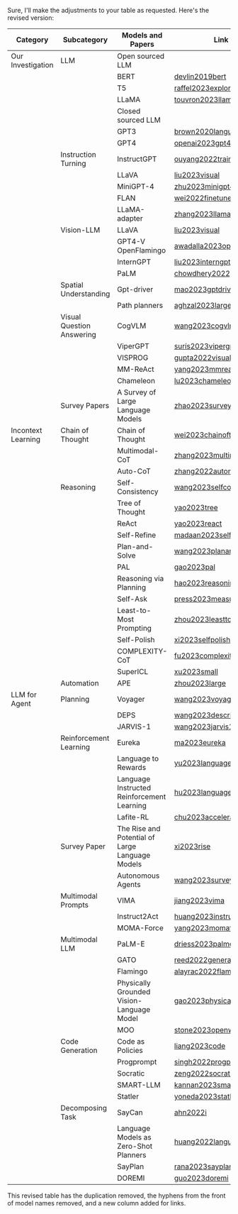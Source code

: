 Sure, I'll make the adjustments to your table as requested. Here's the revised version:

| Category            | Subcategory                   | Models and Papers                                                  | Link                                                      |
|----------------------|-------------------------------|--------------------------------------------------------------------|-----------------------------------------------------------|
| Our Investigation    | LLM                           | Open sourced LLM                                                   |                                                           |
|                      |                               | BERT                                                               | [devlin2019bert](https://arxiv.org/abs/1810.04805)        |
|                      |                               | T5                                                                 | [raffel2023exploring](https://arxiv.org/abs/1910.10683)   |
|                      |                               | LLaMA                                                              | [touvron2023llama](https://arxiv.org/abs/2302.13971)      |
|                      |                               | Closed sourced LLM                                                 |                                                           |
|                      |                               | GPT3                                                               | [brown2020language](https://arxiv.org/abs/2005.14165)     |
|                      |                               | GPT4                                                               | [openai2023gpt4](https://arxiv.org/abs/2303.08774)        |
|                      | Instruction Turning            | InstructGPT                                                        | [ouyang2022training](https://arxiv.org/abs/2203.02155)    |
|                      |                               | LLaVA                                                              | [liu2023visual](https://arxiv.org/abs/2304.08485)         |
|                      |                               | MiniGPT-4                                                          | [zhu2023minigpt4](https://arxiv.org/abs/2304.10592)       |
|                      |                               | FLAN                                                               | [wei2022finetuned](https://arxiv.org/abs/2109.01652)      |
|                      |                               | LLaMA-adapter                                                      | [zhang2023llamaadapter](https://arxiv.org/abs/2303.16199) |
|                      | Vision-LLM                    | LLaVA                                                              | [liu2023visual](https://arxiv.org/abs/2304.08485)         |
|                      |                               | GPT4-V OpenFlamingo                                                | [awadalla2023openflamingo](https://arxiv.org/abs/2308.01390)|
|                      |                               | InternGPT                                                          | [liu2023interngpt](https://arxiv.org/abs/2305.05662)      |
|                      |                               | PaLM                                                               | [chowdhery2022palm](https://arxiv.org/abs/2204.02311)     |
|                      | Spatial Understanding         | Gpt-driver                                                         | [mao2023gptdriver](https://arxiv.org/abs/2310.01415)      |
|                      |                               | Path planners                                                      | [aghzal2023large](https://arxiv.org/abs/2310.03249)       |
|                      | Visual Question Answering     | CogVLM                                                             | [wang2023cogvlm](https://arxiv.org/abs/2311.03079)        |
|                      |                               | ViperGPT                                                           | [surís2023vipergpt](https://arxiv.org/abs/2303.08128)     |
|                      |                               | VISPROG                                                            | [gupta2022visual](https://arxiv.org/abs/2211.11559)       |
|                      |                               | MM-ReAct                                                           | [yang2023mmreact](https://arxiv.org/abs/2303.11381)       |
|                      |                               | Chameleon                                                          | [lu2023chameleon](https://arxiv.org/abs/2304.09842)       |
|                      | Survey Papers                 | A Survey of Large Language Models                                  | [zhao2023survey](https://arxiv.org/abs/2303.18223)        |
| Incontext Learning   | Chain of Thought              | Chain of Thought                                                   | [wei2023chainofthought](https://arxiv.org/abs/2201.11903) |
|                      |                               | Multimodal-CoT                                                     | [zhang2023multimodal](https://arxiv.org/abs/2302.00923)   |
|                      |                               | Auto-CoT                                                           | [zhang2022automatic](https://arxiv.org/abs/2210.03493)    |
|                      | Reasoning                     | Self-Consistency                                                   | [wang2023selfconsistency](https://arxiv.org/abs/2203.11171)|
|                      |                               | Tree of Thought                                                    | [yao2023tree](https://arxiv.org/abs/2305.10601)           |
|                      |                               | ReAct                                                              | [yao2023react](https://arxiv.org/abs/2303.11366)          |
|                      |                               | Self-Refine                                                        | [madaan2023selfrefine](https://arxiv.org/abs/2303.17651)  |
|                      |                               | Plan-and-Solve                                                     | [wang2023planandsolve](https://arxiv.org/abs/2305.04091)  |
|                      |                               | PAL                                                                | [gao2023pal](https://arxiv.org/abs/2211.10435)            |
|                      |                               | Reasoning via Planning                                             | [hao2023reasoning](https://arxiv.org/abs/2305.14992)      |
|                      |                               | Self-Ask                                                           | [press2023measuring](https://arxiv.org/abs/2210.03350)    |
|                      |                               | Least-to-Most Prompting                                            | [zhou2023leasttomost](https://arxiv.org/abs/2205.10625)   |
|                      |                               | Self-Polish                                                        | [xi2023selfpolish](https://arxiv.org/abs/2305.14497)      |
|                      |                               | COMPLEXITY-CoT                                                     | [fu2023complexitybased](https://arxiv.org/abs/2210.00720) |
|                      |                               | SuperICL                                                           | [xu2023small](https://arxiv.org/abs/2305.08848)           |
|                      | Automation                    | APE                                                                | [zhou2023large](https://arxiv.org/abs/2211.01910)         |
| LLM for Agent        | Planning                      | Voyager                                                            | [wang2023voyager](https://arxiv.org/abs/2305.16291)       |
|                      |                               | DEPS                                                               | [wang2023describe](https://arxiv.org/abs/2302.01560)      |
|                      |                               | JARVIS-1                                                           | [wang2023jarvis1](https://arxiv.org/abs/2311.05997)       |
|                      | Reinforcement Learning        | Eureka                                                             | [ma2023eureka](https://arxiv.org/abs/2310.12931)          |
|                      |                               | Language to Rewards                                                | [yu2023language](https://arxiv.org/abs/2306.08647)        |
|                      |                               | Language Instructed Reinforcement Learning                         | [hu2023language](https://arxiv.org/abs/2304.07297)        |
|                      |                               | Lafite-RL                                                          | [chu2023accelerating](https://arxiv.org/abs/2311.02379)   |
|                      | Survey Paper                  | The Rise and Potential of Large Language Models                    | [xi2023rise](https://arxiv.org/abs/2309.07864)            |
|                      |                               | Autonomous Agents                                                  | [wang2023survey](https://arxiv.org/abs/2308.11432)        |
|                      | Multimodal Prompts            | VIMA                                                               | [jiang2023vima](https://arxiv.org/abs/2210.03094)         |
|                      |                               | Instruct2Act                                                       | [huang2023instruct2act](https://arxiv.org/abs/2305.11176) |
|                      |                               | MOMA-Force                                                         | [yang2023momaforce](https://arxiv.org/abs/2308.03624)     |
|                      | Multimodal LLM                | PaLM-E                                                             | [driess2023palme](https://arxiv.org/abs/2303.03378)       |
|                      |                               | GATO                                                               | [reed2022generalist](https://arxiv.org/abs/2205.06175)    |
|                      |                               | Flamingo                                                           | [alayrac2022flamingo](https://arxiv.org/abs/2204.14198)   |
|                      |                               | Physically Grounded Vision-Language Model                          | [gao2023physically](https://arxiv.org/abs/2309.02561)     |
|                      |                               | MOO                                                                | [stone2023openworld](https://arxiv.org/abs/2303.00905)    |
|                      | Code Generation              | Code as Policies                                                   | [liang2023code](https://arxiv.org/abs/2209.07753)         |
|                      |                               | Progprompt                                                        | [singh2022progprompt](https://arxiv.org/abs/2209.11302)   |
|                      |                               | Socratic                                                           | [zeng2022socratic](https://arxiv.org/abs/2204.00598)      |
|                      |                               | SMART-LLM                                                          | [kannan2023smartllm](https://arxiv.org/abs/2309.10062)    |
|                      |                               | Statler                                                            | [yoneda2023statler](https://arxiv.org/abs/2306.17840)     |
|                      | Decomposing Task             | SayCan                                                             | [ahn2022i](https://arxiv.org/abs/2204.01691)              |
|                      |                               | Language Models as Zero-Shot Planners                              | [huang2022language](https://arxiv.org/abs/2201.07207)     |
|                      |                               | SayPlan                                                            | [rana2023sayplan](https://arxiv.org/abs/2307.06135)       |
|                      |                               | DOREMI                                                             | [guo2023doremi](https://arxiv.org/abs/2307.00329)         |

This revised table has the duplication removed, the hyphens from the front of model names removed, and a new column added for links.
